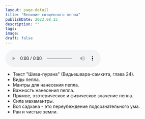 ```yaml
---
layout: page-detail
title: "Величие священного пепла"
publishDate: 2023.08.15
description: ""
tags:
image:
draft: false
---
```


<audio title="2023.08.15 - Величие священного пепла.mp3" src="/upload/iblock/833/oor03opsnt3jbyey531i0u7ydgbqybnd.mp3" controls=""></audio>

* Текст "Шива-пурана" (Видьешвара-самхита, глава 24).
* Виды пепла.
* Мантры для нанесения пепла.
* Важность нанесения пепла.
* Прямое, эзотерическое и физическое значение пепла.
* Сила махамантры.
* Вся садхана - это переубеждение подсознательного ума.
* Раи и чистые земли.

  
